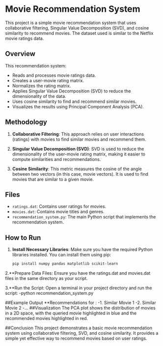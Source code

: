 # Movie Recommendation System

This project is a simple movie recommendation system that uses collaborative filtering, Singular Value Decomposition (SVD), and cosine similarity to recommend movies. The dataset used is similar to the Netflix movie ratings data.

## Overview

This recommendation system:
- Reads and processes movie ratings data.
- Creates a user-movie rating matrix.
- Normalizes the rating matrix.
- Applies Singular Value Decomposition (SVD) to reduce the dimensionality of the data.
- Uses cosine similarity to find and recommend similar movies.
- Visualizes the results using Principal Component Analysis (PCA).

## Methodology

1. **Collaborative Filtering**: This approach relies on user interactions (ratings) with movies to find similar movies and recommend them.

2. **Singular Value Decomposition (SVD)**: SVD is used to reduce the dimensionality of the user-movie rating matrix, making it easier to compute similarities and recommendations.

3. **Cosine Similarity**: This metric measures the cosine of the angle between two vectors (in this case, movie vectors). It is used to find movies that are similar to a given movie.

## Files

- `ratings.dat`: Contains user ratings for movies.
- `movies.dat`: Contains movie titles and genres.
- `recommendation_system.py`: The main Python script that implements the recommendation system.

## How to Run

1. **Install Necessary Libraries**: Make sure you have the required Python libraries installed. You can install them using pip:

   ```sh
   pip install numpy pandas matplotlib scikit-learn
2.**Prepare Data Files: Ensure you have the ratings.dat and movies.dat files in the same directory as your script.

3.**Run the Script: Open a terminal in your project directory and run the script:
-python recommendation_system.py

##Example Output
**Recommendations for <Movie Title>: 
-1. Similar Movie 1
-2. Similar Movie 2
-...
##Visualization
The PCA plot shows the distribution of movies in a 2D space, with the queried movie highlighted in blue and the recommended movies highlighted in red.

##Conclusion
This project demonstrates a basic movie recommendation system using collaborative filtering, SVD, and cosine similarity. It provides a simple yet effective way to recommend movies based on user ratings.
